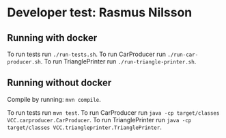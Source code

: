 # Developer test: Rasmus Nilsson

## Running with docker
To run tests run `./run-tests.sh`.
To run CarProducer run `./run-car-producer.sh`.
To run TrianglePrinter run `./run-triangle-printer.sh`.

## Running without docker
Compile by running: `mvn compile`.

To run tests run `mvn test`.
To run CarProducer run `java -cp target/classes VCC.carproducer.CarProducer`.
To run TrianglePrinter run `java -cp target/classes VCC.triangleprinter.TrianglePrinter`.
